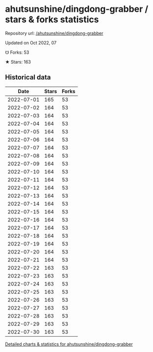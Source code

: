 # ahutsunshine/dingdong-grabber / stars & forks statistics

Repository url: [/ahutsunshine/dingdong-grabber](https://github.com/ahutsunshine/dingdong-grabber)

Updated on Oct 2022, 07

☋ Forks: 53

★ Stars: 163

## Historical data
| Date | Stars | Forks |
|------|-------|-------|
| 2022-07-01 | 165 | 53 | 
| 2022-07-02 | 164 | 53 | 
| 2022-07-03 | 164 | 53 | 
| 2022-07-04 | 164 | 53 | 
| 2022-07-05 | 164 | 53 | 
| 2022-07-06 | 164 | 53 | 
| 2022-07-07 | 164 | 53 | 
| 2022-07-08 | 164 | 53 | 
| 2022-07-09 | 164 | 53 | 
| 2022-07-10 | 164 | 53 | 
| 2022-07-11 | 164 | 53 | 
| 2022-07-12 | 164 | 53 | 
| 2022-07-13 | 164 | 53 | 
| 2022-07-14 | 164 | 53 | 
| 2022-07-15 | 164 | 53 | 
| 2022-07-16 | 164 | 53 | 
| 2022-07-17 | 164 | 53 | 
| 2022-07-18 | 164 | 53 | 
| 2022-07-19 | 164 | 53 | 
| 2022-07-20 | 164 | 53 | 
| 2022-07-21 | 164 | 53 | 
| 2022-07-22 | 163 | 53 | 
| 2022-07-23 | 163 | 53 | 
| 2022-07-24 | 163 | 53 | 
| 2022-07-25 | 163 | 53 | 
| 2022-07-26 | 163 | 53 | 
| 2022-07-27 | 163 | 53 | 
| 2022-07-28 | 163 | 53 | 
| 2022-07-29 | 163 | 53 | 
| 2022-07-30 | 163 | 53 | 


[Detailed charts & statistics for ahutsunshine/dingdong-grabber](https://reviewgithub.com/rep/ahutsunshine/dingdong-grabber)
